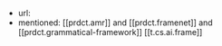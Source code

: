 
- url: 
- mentioned: [[prdct.amr]] and [[prdct.framenet]] and [[prdct.grammatical-framework]] [[t.cs.ai.frame]]
